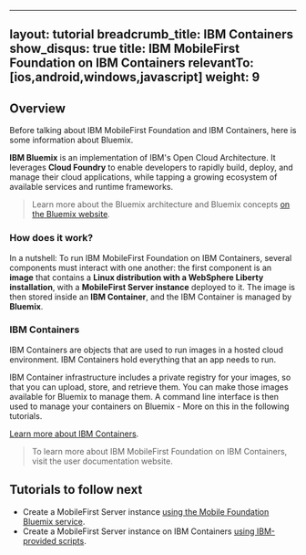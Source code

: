 
---
layout: tutorial
breadcrumb_title: IBM Containers
show_disqus: true
title: IBM MobileFirst Foundation on IBM Containers
relevantTo: [ios,android,windows,javascript]
weight: 9
---
## Overview
Before talking about IBM MobileFirst Foundation and IBM Containers, here is some information about Bluemix.

**IBM Bluemix** is an implementation of IBM's Open Cloud Architecture. It leverages **Cloud Foundry** to enable developers to rapidly build, deploy, and manage their cloud applications, while tapping a growing ecosystem of available services and runtime frameworks.

> Learn more about the Bluemix architecture and Bluemix concepts [on the Bluemix website](https://www.ng.bluemix.net/docs/overview/overview.html).

### How does it work?
In a nutshell: To run IBM MobileFirst Foundation on IBM Containers, several components must interact with one another: the first component is an **image** that contains a **Linux distribution with a WebSphere Liberty installation**, with a **MobileFirst Server instance** deployed to it. The image is then stored inside an **IBM Container**, and the IBM Container is managed by **Bluemix**.

### IBM Containers
IBM Containers are objects that are used to run images in a hosted cloud environment. IBM Containers hold everything that an app needs to run.

IBM Container infrastructure includes a private registry for your images, so that you can upload, store, and retrieve them. You can make those images available for Bluemix to manage them. A command line interface is then used to manage your containers on Bluemix - More on this in the following tutorials.

[Learn more about IBM Containers](https://www.ng.bluemix.net/docs/containers/container_index.html).

> To learn more about IBM MobileFirst Foundation on IBM Containers, visit the user documentation website.

## Tutorials to follow next
* Create a MobileFirst Server instance [using the Mobile Foundation Bluemix service](using-mobile-foundation/).
* Create a MobileFirst Server instance on IBM Containers [using IBM-provided scripts](mobilefirst-server-using-scripts/).
